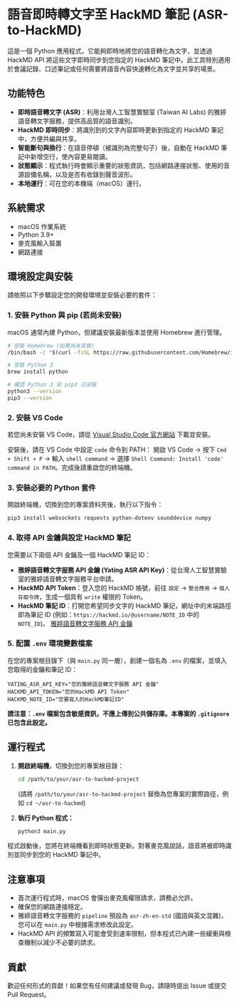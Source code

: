 
# 語音即時轉文字至 HackMD 筆記 (ASR-to-HackMD)

這是一個 Python 應用程式，它能夠即時地將您的語音轉化為文字，並透過 HackMD API 將這些文字即時同步到您指定的 HackMD 筆記中。此工具特別適用於會議記錄、口述筆記或任何需要將語音內容快速轉化為文字並共享的場景。

## 功能特色

* **即時語音轉文字 (ASR)**：利用台灣人工智慧實驗室 (Taiwan AI Labs) 的雅婷語音轉文字服務，提供高品質的語音識別。
* **HackMD 即時同步**：將識別到的文字內容即時更新到指定的 HackMD 筆記中，方便共編與共享。
* **智能斷句與換行**：在語音停頓（被識別為完整句子）後，自動在 HackMD 筆記中新增空行，使內容更易閱讀。
* **狀態顯示**：程式執行時會顯示重要的狀態資訊，包括網路連接狀態、使用的音源設備名稱，以及是否有收錄到聲音波形。
* **本地運行**：可在您的本機端（macOS）運行。

## 系統需求

* macOS 作業系統
* Python 3.9+
* 麥克風輸入裝置
* 網路連接

## 環境設定與安裝

請依照以下步驟設定您的開發環境並安裝必要的套件：

### 1. 安裝 Python 與 pip (若尚未安裝)

macOS 通常內建 Python，但建議安裝最新版本並使用 Homebrew 進行管理。

```bash
# 安裝 Homebrew (如果尚未安裝)
/bin/bash -c "$(curl -fsSL https://raw.githubusercontent.com/Homebrew/install/HEAD/install.sh)"

# 安裝 Python 3
brew install python

# 確認 Python 3 和 pip3 已安裝
python3 --version
pip3 --version
````

### 2\. 安裝 VS Code

若您尚未安裝 VS Code，請從 [Visual Studio Code 官方網站](https://code.visualstudio.com/) 下載並安裝。

安裝後，請在 VS Code 中設定 `code` 命令到 PATH：
開啟 VS Code -\> 按下 `Cmd + Shift + P` -\> 輸入 `shell command` -\> 選擇 `Shell Command: Install 'code' command in PATH`。完成後請重啟您的終端機。

### 3\. 安裝必要的 Python 套件

開啟終端機，切換到您的專案資料夾後，執行以下指令：

```bash
pip3 install websockets requests python-dotenv sounddevice numpy
```

### 4\. 取得 API 金鑰與設定 HackMD 筆記

您需要以下兩個 API 金鑰及一個 HackMD 筆記 ID：

  * **雅婷語音轉文字服務 API 金鑰 (Yating ASR API Key)**：從台灣人工智慧實驗室的雅婷語音轉文字服務平台申請。
  * **HackMD API Token**：登入您的 HackMD 帳號，前往 `設定` -\> `整合應用` -\> `個人存取令牌`，生成一個具有 `write` 權限的 Token。
  * **HackMD 筆記 ID**：打開您希望同步文字的 HackMD 筆記，網址中的末端路徑即為筆記 ID (例如：`https://hackmd.io/@username/NOTE_ID` 中的 `NOTE_ID`)。
[雅婷語音轉文字服務 API 金鑰](https://developer.yating.tw/zh-TW/doc/asr-ASR%20%E5%8D%B3%E6%99%82%E8%AA%9E%E9%9F%B3%E8%BD%89%E6%96%87%E5%AD%97)
### 5\. 配置 `.env` 環境變數檔案

在您的專案根目錄下（與 `main.py` 同一層），創建一個名為 `.env` 的檔案，並填入您取得的金鑰和筆記 ID：

```
YATING_ASR_API_KEY="您的雅婷語音轉文字服務 API 金鑰"
HACKMD_API_TOKEN="您的HackMD API Token"
HACKMD_NOTE_ID="您要寫入的HackMD筆記ID"
```

**請注意：`.env` 檔案包含敏感資訊，不應上傳到公共儲存庫。本專案的 `.gitignore` 已包含此設定。**

## 運行程式

1.  **開啟終端機**，切換到您的專案根目錄：

    ```bash
    cd /path/to/your/asr-to-hackmd-project
    ```

    (請將 `/path/to/your/asr-to-hackmd-project` 替換為您專案的實際路徑，例如 `cd ~/asr-to-hackmd`)

2.  **執行 Python 程式：**

    ```bash
    python3 main.py
    ```

程式啟動後，您將在終端機看到即時狀態更新。對著麥克風說話，語音將被即時識別並同步到您的 HackMD 筆記中。

## 注意事項

  * 首次運行程式時，macOS 會彈出麥克風權限請求，請務必允許。
  * 確保您的網路連接穩定。
  * 雅婷語音轉文字服務的 `pipeline` 預設為 `asr-zh-en-std` (國語與英文混雜)，您可以在 `main.py` 中根據需求修改此設定。
  * HackMD API 的頻繁寫入可能會受到速率限制，但本程式已內建一些緩衝與檢查機制以減少不必要的請求。

## 貢獻

歡迎任何形式的貢獻！如果您有任何建議或發現 Bug，請隨時提出 Issue 或提交 Pull Request。

